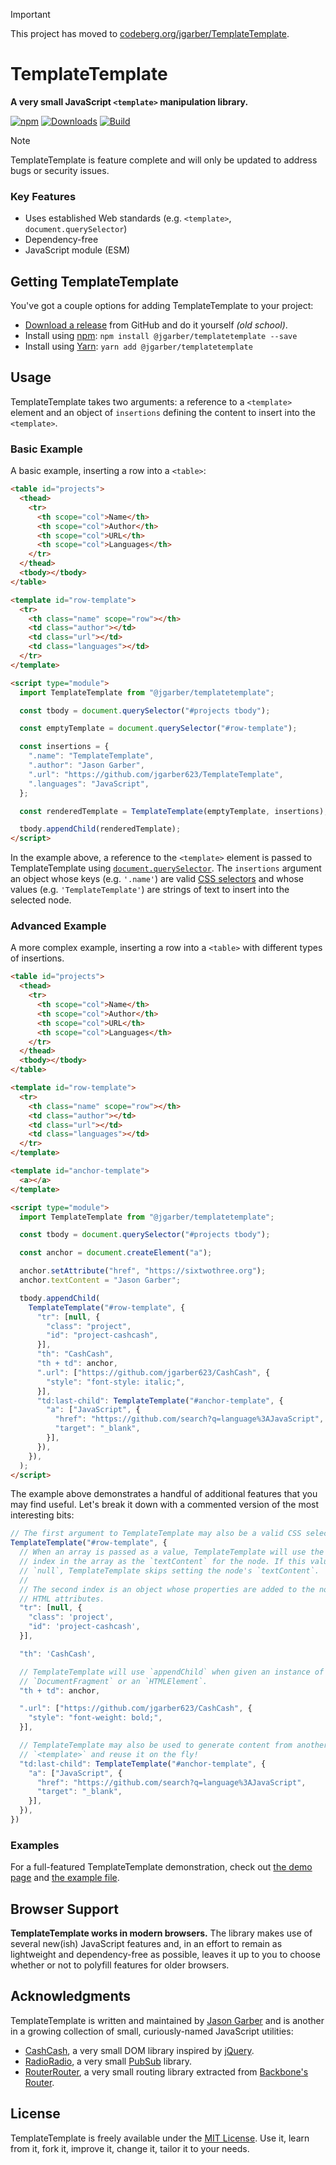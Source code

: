 > [!IMPORTANT]
> This project has moved to [codeberg.org/jgarber/TemplateTemplate](https://codeberg.org/jgarber/TemplateTemplate).

# TemplateTemplate

**A very small JavaScript `<template>` manipulation library.**

[![npm](https://img.shields.io/npm/v/@jgarber/templatetemplate.svg?logo=npm&style=for-the-badge)](https://www.npmjs.com/package/@jgarber/templatetemplate)
[![Downloads](https://img.shields.io/npm/dt/@jgarber/templatetemplate.svg?logo=npm&style=for-the-badge)](https://www.npmjs.com/package/@jgarber/templatetemplate)
[![Build](https://img.shields.io/github/actions/workflow/status/jgarber623/TemplateTemplate/ci.yml?branch=main&logo=github&style=for-the-badge)](https://github.com/jgarber623/TemplateTemplate/actions/workflows/ci.yml)

> [!NOTE]
> TemplateTemplate is feature complete and will only be updated to address bugs or security issues.

### Key Features

- Uses established Web standards (e.g. `<template>`, `document.querySelector`)
- Dependency-free
- JavaScript module (ESM)

## Getting TemplateTemplate

You've got a couple options for adding TemplateTemplate to your project:

- [Download a release](https://github.com/jgarber623/TemplateTemplate/releases) from GitHub and do it yourself _(old school)_.
- Install using [npm](https://www.npmjs.com/package/@jgarber/templatetemplate): `npm install @jgarber/templatetemplate --save`
- Install using [Yarn](https://yarnpkg.com/en/package/@jgarber/templatetemplate): `yarn add @jgarber/templatetemplate`

## Usage

TemplateTemplate takes two arguments: a reference to a `<template>` element and an object of `insertions` defining the content to insert into the `<template>`.

### Basic Example

A basic example, inserting a row into a `<table>`:

```html
<table id="projects">
  <thead>
    <tr>
      <th scope="col">Name</th>
      <th scope="col">Author</th>
      <th scope="col">URL</th>
      <th scope="col">Languages</th>
    </tr>
  </thead>
  <tbody></tbody>
</table>

<template id="row-template">
  <tr>
    <th class="name" scope="row"></th>
    <td class="author"></td>
    <td class="url"></td>
    <td class="languages"></td>
  </tr>
</template>

<script type="module">
  import TemplateTemplate from "@jgarber/templatetemplate";

  const tbody = document.querySelector("#projects tbody");

  const emptyTemplate = document.querySelector("#row-template");

  const insertions = {
    ".name": "TemplateTemplate",
    ".author": "Jason Garber",
    ".url": "https://github.com/jgarber623/TemplateTemplate",
    ".languages": "JavaScript",
  };

  const renderedTemplate = TemplateTemplate(emptyTemplate, insertions);

  tbody.appendChild(renderedTemplate);
</script>
```

In the example above, a reference to the `<template>` element is passed to TemplateTemplate using [`document.querySelector`](https://developer.mozilla.org/en-US/docs/Web/API/Document/querySelector). The `insertions` argument an object whose keys (e.g. `'.name'`) are valid [CSS selectors](https://developer.mozilla.org/en-US/docs/Web/CSS/CSS_Selectors) and whose values (e.g. `'TemplateTemplate'`) are strings of text to insert into the selected node.

### Advanced Example

A more complex example, inserting a row into a `<table>` with different types of insertions.

```html
<table id="projects">
  <thead>
    <tr>
      <th scope="col">Name</th>
      <th scope="col">Author</th>
      <th scope="col">URL</th>
      <th scope="col">Languages</th>
    </tr>
  </thead>
  <tbody></tbody>
</table>

<template id="row-template">
  <tr>
    <th class="name" scope="row"></th>
    <td class="author"></td>
    <td class="url"></td>
    <td class="languages"></td>
  </tr>
</template>

<template id="anchor-template">
  <a></a>
</template>

<script type="module">
  import TemplateTemplate from "@jgarber/templatetemplate";

  const tbody = document.querySelector("#projects tbody");

  const anchor = document.createElement("a");

  anchor.setAttribute("href", "https://sixtwothree.org");
  anchor.textContent = "Jason Garber";

  tbody.appendChild(
    TemplateTemplate("#row-template", {
      "tr": [null, {
        "class": "project",
        "id": "project-cashcash",
      }],
      "th": "CashCash",
      "th + td": anchor,
      ".url": ["https://github.com/jgarber623/CashCash", {
        "style": "font-style: italic;",
      }],
      "td:last-child": TemplateTemplate("#anchor-template", {
        "a": ["JavaScript", {
          "href": "https://github.com/search?q=language%3AJavaScript",
          "target": "_blank",
        }],
      }),
    }),
  );
</script>
```

The example above demonstrates a handful of additional features that you may find useful. Let's break it down with a commented version of the most interesting bits:

```js
// The first argument to TemplateTemplate may also be a valid CSS selector.
TemplateTemplate("#row-template", {
  // When an array is passed as a value, TemplateTemplate will use the first
  // index in the array as the `textContent` for the node. If this value is
  // `null`, TemplateTemplate skips setting the node's `textContent`.
  //
  // The second index is an object whose properties are added to the node as
  // HTML attributes.
  "tr": [null, {
    "class": 'project',
    "id": 'project-cashcash',
  }],

  "th": 'CashCash',

  // TemplateTemplate will use `appendChild` when given an instance of a
  // `DocumentFragment` or an `HTMLElement`.
  "th + td": anchor,

  ".url": ["https://github.com/jgarber623/CashCash", {
    "style": "font-weight: bold;",
  }],

  // TemplateTemplate may also be used to generate content from another
  // `<template>` and reuse it on the fly!
  "td:last-child": TemplateTemplate("#anchor-template", {
    "a": ["JavaScript", {
      "href": "https://github.com/search?q=language%3AJavaScript",
      "target": "_blank",
    }],
  }),
})
```

### Examples

For a full-featured TemplateTemplate demonstration, check out [the demo page](https://jgarber623.github.io/TemplateTemplate/example/) and [the example file](https://github.com/jgarber623/TemplateTemplate/blob/main/example/index.html).

## Browser Support

**TemplateTemplate works in modern browsers.** The library makes use of several new(ish) JavaScript features and, in an effort to remain as lightweight and dependency-free as possible, leaves it up to you to choose whether or not to polyfill features for older browsers.

## Acknowledgments

TemplateTemplate is written and maintained by [Jason Garber](https://sixtwothree.org) and is another in a growing collection of small, curiously-named JavaScript utilities:

- [CashCash](https://github.com/jgarber623/CashCash), a very small DOM library inspired by [jQuery](https://jquery.com).
- [RadioRadio](https://github.com/jgarber623/RadioRadio), a very small [PubSub](https://en.wikipedia.org/wiki/Publish–subscribe_pattern) library.
- [RouterRouter](https://github.com/jgarber623/RouterRouter), a very small routing library extracted from [Backbone's Router](http://backbonejs.org/docs/backbone.html#section-185).

## License

TemplateTemplate is freely available under the [MIT License](https://opensource.org/licenses/MIT). Use it, learn from it, fork it, improve it, change it, tailor it to your needs.
